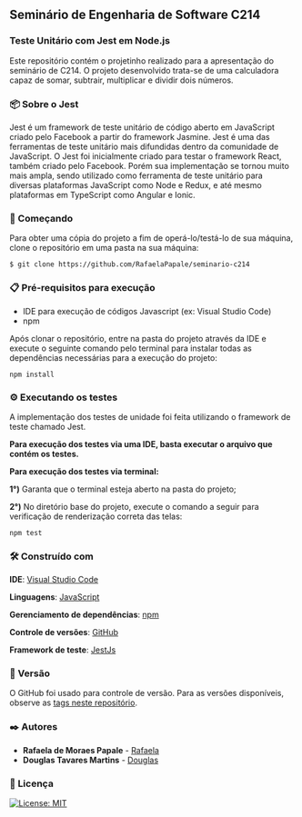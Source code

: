 ## Seminário de Engenharia de Software C214

### Teste Unitário com Jest em Node.js

<p>Este repositório contém o projetinho realizado para a apresentação do seminário de C214. O projeto desenvolvido trata-se de uma calculadora capaz de somar, subtrair, multiplicar e dividir dois números.</p>

### 📦 Sobre o Jest
Jest é um framework de teste unitário de código aberto em JavaScript criado pelo Facebook a partir do framework Jasmine. Jest é uma das ferramentas de teste unitário mais difundidas dentro da comunidade de JavaScript. O Jest foi inicialmente criado para testar o framework React, também criado pelo Facebook. Porém sua implementação se tornou muito mais ampla, sendo utilizado como ferramenta de teste unitário para diversas plataformas JavaScript como Node e Redux, e até mesmo plataformas em TypeScript como Angular e Ionic.

### 🚀 Começando
Para obter uma cópia do projeto a fim de operá-lo/testá-lo de sua máquina, clone o repositório em uma pasta na sua máquina:
```
$ git clone https://github.com/RafaelaPapale/seminario-c214
```
### 📋 Pré-requisitos para execução
- IDE para execução de códigos Javascript (ex: Visual Studio Code)
- npm

Após clonar o repositório, entre na pasta do projeto através da IDE e execute o seguinte comando pelo terminal para instalar todas as dependências necessárias para a execução do projeto:
```
npm install
```
### ⚙️ Executando os testes
A implementação dos testes de unidade  foi feita utilizando o framework de teste chamado Jest.

**Para execução dos testes via uma IDE, basta executar o arquivo que contém os testes.**

**Para execução dos testes via terminal:**

**1°)** Garanta que o terminal esteja aberto na pasta do projeto;

**2°)** No diretório base do projeto, execute o comando a seguir para verificação de renderização correta das telas: 
```
npm test
```
### 🛠️ Construído com

**IDE**: [Visual Studio Code](https://code.visualstudio.com/)

**Linguagens**: [JavaScript](https://www.javascript.com/)

**Gerenciamento de dependências**: [npm](https://www.npmjs.com/)

**Controle de versões**: [GitHub](https://github.com/)

**Framework de teste**: [JestJs](https://jestjs.io/pt-BR/)

### 📌 Versão
O GitHub foi usado para controle de versão. Para as versões disponíveis, observe as [tags neste repositório](https://github.com/RafaelaPapale/seminario-c214).

### ✒️ Autores

* **Rafaela de Moraes Papale** - [Rafaela](https://github.com/RafaelaPapale)
* **Douglas Tavares Martins** - [Douglas](https://github.com/tavares-douglas)

### 📄 Licença
[![License: MIT](https://img.shields.io/badge/License-MIT-yellow.svg)](https://badges.mit-license.org/)
